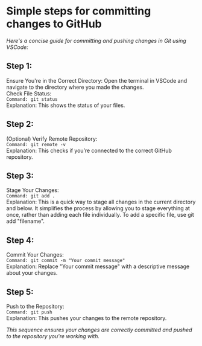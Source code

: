 # Simple steps for committing changes to GitHub

_Here's a concise guide for committing and pushing changes in Git using VSCode:_

## Step 1:  
Ensure You're in the Correct Directory: Open the terminal in VSCode and navigate to the directory where you made the changes.  
Check File Status:  
`Command: git status`  
Explanation: This shows the status of your files.

## Step 2:  
(Optional) Verify Remote Repository:  
`Command: git remote -v`  
Explanation: This checks if you’re connected to the correct GitHub repository.

## Step 3:  
Stage Your Changes:  
`Command: git add .`  
Explanation: This is a quick way to stage all changes in the current directory and below. It simplifies the process by allowing you to stage everything at once, rather than adding each file individually. To add a specific file, use git add "filename".

## Step 4:
Commit Your Changes:  
`Command: git commit -m "Your commit message"`  
Explanation: Replace "Your commit message" with a descriptive message about your changes.

## Step 5:
Push to the Repository:  
`Command: git push`  
Explanation: This pushes your changes to the remote repository.

_This sequence ensures your changes are correctly committed and pushed to the repository you're working with._